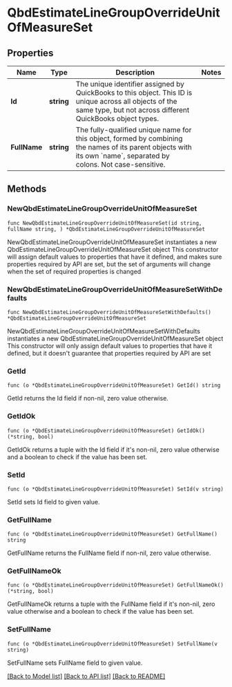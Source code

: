# QbdEstimateLineGroupOverrideUnitOfMeasureSet

## Properties

Name | Type | Description | Notes
------------ | ------------- | ------------- | -------------
**Id** | **string** | The unique identifier assigned by QuickBooks to this object. This ID is unique across all objects of the same type, but not across different QuickBooks object types. | 
**FullName** | **string** | The fully-qualified unique name for this object, formed by combining the names of its parent objects with its own &#x60;name&#x60;, separated by colons. Not case-sensitive. | 

## Methods

### NewQbdEstimateLineGroupOverrideUnitOfMeasureSet

`func NewQbdEstimateLineGroupOverrideUnitOfMeasureSet(id string, fullName string, ) *QbdEstimateLineGroupOverrideUnitOfMeasureSet`

NewQbdEstimateLineGroupOverrideUnitOfMeasureSet instantiates a new QbdEstimateLineGroupOverrideUnitOfMeasureSet object
This constructor will assign default values to properties that have it defined,
and makes sure properties required by API are set, but the set of arguments
will change when the set of required properties is changed

### NewQbdEstimateLineGroupOverrideUnitOfMeasureSetWithDefaults

`func NewQbdEstimateLineGroupOverrideUnitOfMeasureSetWithDefaults() *QbdEstimateLineGroupOverrideUnitOfMeasureSet`

NewQbdEstimateLineGroupOverrideUnitOfMeasureSetWithDefaults instantiates a new QbdEstimateLineGroupOverrideUnitOfMeasureSet object
This constructor will only assign default values to properties that have it defined,
but it doesn't guarantee that properties required by API are set

### GetId

`func (o *QbdEstimateLineGroupOverrideUnitOfMeasureSet) GetId() string`

GetId returns the Id field if non-nil, zero value otherwise.

### GetIdOk

`func (o *QbdEstimateLineGroupOverrideUnitOfMeasureSet) GetIdOk() (*string, bool)`

GetIdOk returns a tuple with the Id field if it's non-nil, zero value otherwise
and a boolean to check if the value has been set.

### SetId

`func (o *QbdEstimateLineGroupOverrideUnitOfMeasureSet) SetId(v string)`

SetId sets Id field to given value.


### GetFullName

`func (o *QbdEstimateLineGroupOverrideUnitOfMeasureSet) GetFullName() string`

GetFullName returns the FullName field if non-nil, zero value otherwise.

### GetFullNameOk

`func (o *QbdEstimateLineGroupOverrideUnitOfMeasureSet) GetFullNameOk() (*string, bool)`

GetFullNameOk returns a tuple with the FullName field if it's non-nil, zero value otherwise
and a boolean to check if the value has been set.

### SetFullName

`func (o *QbdEstimateLineGroupOverrideUnitOfMeasureSet) SetFullName(v string)`

SetFullName sets FullName field to given value.



[[Back to Model list]](../README.md#documentation-for-models) [[Back to API list]](../README.md#documentation-for-api-endpoints) [[Back to README]](../README.md)


